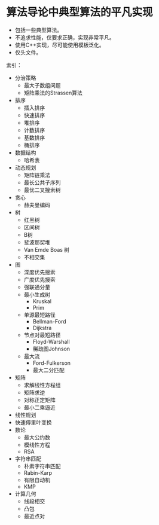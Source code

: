 # 算法导论中典型算法的平凡实现

- 包括一些典型算法。
- 不追求性能，仅要求正确，实现非常平凡。
- 使用C++实现，尽可能使用模板泛化。
- 仅头文件。

索引：
- 分治策略
    - 最大子数组问题
    - 矩阵乘法的Strassen算法
- 排序
    - 插入排序
    - 快速排序
    - 堆排序
    - 计数排序
    - 基数排序
    - 桶排序
- 数据结构
    - 哈希表
- 动态规划
    - 矩阵链乘法
    - 最长公共子序列
    - 最优二叉搜索树
- 贪心
    - 赫夫曼编码
- 树
    - 红黑树
    - 区间树
    - B树
    - 斐波那契堆
    - Van Emde Boas 树
    - 不相交集
- 图
    - 深度优先搜索
    - 广度优先搜索
    - 强联通分量
    - 最小生成树
        - Kruskal
        - Prim
    - 单源最短路径
        - Bellman-Ford
        - Dijkstra
    - 节点对最短路径
        - Floyd-Warshall
        - 稀疏图Johnson
    - 最大流
        - Ford-Fulkerson
        - 最大二分匹配
- 矩阵
    - 求解线性方程组
    - 矩阵求逆
    - 对称正定矩阵
    - 最小二乘逼近
- 线性规划
- 快速傅里叶变换
- 数论
    - 最大公约数
    - 模线性方程
    - RSA
- 字符串匹配
    - 朴素字符串匹配
    - Rabin-Karp
    - 有限自动机
    - KMP
- 计算几何
    - 线段相交
    - 凸包
    - 最近点对
